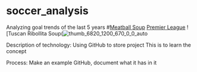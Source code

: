 # soccer_analysis
Analyzing goal trends of the last 5 years
#[Meatball Soup](https://www.xmeatballs.org)
[Premier League](https://www.premierleague.com/)
![Tuscan Ribollita Soup(![thumb_6820_1200_670_0_0_auto](https://user-images.githubusercontent.com/66030883/229362118-d7cec320-5655-4d2c-89ed-69706e741304.jpg)

Description of technology:  Using GitHub to store project
This is to learn the concept

Process: Make an example GitHub, document what it has in it
